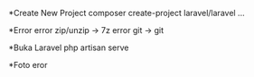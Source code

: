 *Create New Project
composer create-project laravel/laravel ...

*Error
error zip/unzip -> 7z
error git -> git

*Buka Laravel
php artisan serve

*Foto eror

